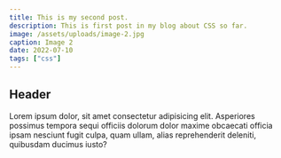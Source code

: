 ```yaml
---
title: This is my second post.
description: This is first post in my blog about CSS so far.
image: /assets/uploads/image-2.jpg
caption: Image 2
date: 2022-07-10
tags: ["css"]
---
```


## Header

Lorem ipsum dolor, sit amet consectetur adipisicing elit. Asperiores possimus tempora sequi officiis dolorum dolor maxime obcaecati officia ipsam nesciunt fugit culpa, quam ullam, alias reprehenderit deleniti, quibusdam ducimus iusto?
